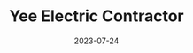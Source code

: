 ---
title: Yee Electric Contractor
date: 2023-07-24
key: 'yee-electric'
technologies:
  - Diseño personalizado
  - Wordpress
  - Elementor
  - CSS Vainilla
clientURL: https://www.yeeelectriccontractor.com
image: './src/assets/images/projects/yee-electric.png'
alt: 'Captura de pantalla del sitio web yeeelectriccontractor.com'
lead: 'Yee Electrical Contractors es una compañía que brinda servicios eléctricos residenciales, comerciales e industriales.'
---